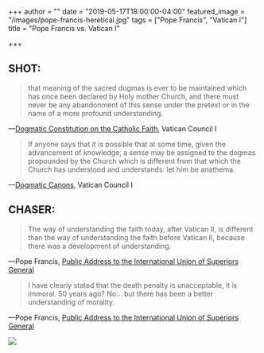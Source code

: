 +++
author = ""
date = "2019-05-17T18:00:00-04:00"
featured_image = "/images/pope-francis-heretical.jpg"
tags = ["Pope Francis", "Vatican I"]
title = "Pope Francis vs. Vatican I"

+++
## SHOT:

> that meaning of the sacred dogmas is ever to be maintained which has once been declared by Holy mother Church, and there must never be any abandonment of this sense under the pretext or in the name of a more profound understanding.

—[Dogmatic Constitution on the Catholic Faith](https://web.archive.org/web/20180819092840/https://www.ewtn.com/library/COUNCILS/V1.HTM#4 "Dogmatic Constitution on the Catholic Faith"), Vatican Council I

> If anyone says that it is possible that at some time, given the advancement of knowledge, a sense may be assigned to the dogmas propounded by the Church which is different from that which the Church has understood and understands: let him be anathema.

—[Dogmatic Canons](https://web.archive.org/web/20180819092840/https://www.ewtn.com/library/COUNCILS/V1.HTM#5 "Dogmatic Canons, Vatican Council I"), Vatican Council I

## CHASER:

> The way of understanding the faith today, after Vatican II, is different than the way of understanding the faith before Vatican II, because there was a development of understanding.

—Pope Francis, [Public Address to the International Union of Superiors General](https://web.archive.org/web/20180819092840/https://twitter.com/CatholicSat/status/1126800009847087105 "Pope Francis addresses the International Union of Superiors General")

> I have clearly stated that the death penalty is unacceptable, it is immoral. 50 years ago? No… but there has been a better understanding of morality.

—Pope Francis, [Public Address to the International Union of Superiors General](https://twitter.com/CatholicSat/status/1126800009847087105 "Pope Francis addresses the International Union of Superiors General")

![](/images/francisquote.jpg)